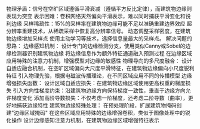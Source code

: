 物理矛盾：信号在空旷区域遵循平滑衰减（遵循平方反比定律），而建筑物边缘则表现为突变 
表示困难：卷积网络天然偏向平滑表示，难以同时捕获平滑变化和锐利边缘 
采样稀疏性：15%的采样率在建筑物边缘可能不足以准确重建边界效应
超分辨率重建技术，从稀疏采样中恢复高分辨率信号。
动态调整采样密度，在建筑物边缘增加采样点
使用主动学习等技术，选择信息量最大的采样点。
解决问题的思路：
边缘感知机制： 
设计专门的边缘检测分支，使用类似Canny或Sobel的边缘检测器识别建筑物边缘 
将边缘信息作为额外特征通道融入预测过程 
在边缘区域应用特殊的注意力机制，增强模型对边缘的敏感性 
物理导向的多尺度融合： 
设计自适应融合机制，在空旷区域偏向大尺度平滑特征，在建筑物边缘偏向小尺度锐利特征 
引入物理先验，根据电磁波传播理论，在不同区域应用不同的传播模型 
边缘增强损失函数： 
设计区域自适应损失：在建筑物边缘区域使用更高权重的梯度损失 
引入方向性梯度约束：沿建筑物边缘方向保持梯度一致性，垂直于边缘方向允许梯度变化 
添加高阶导数损失：不仅考虑一阶梯度，还考虑二阶导数（曲率），更好地捕获边缘特性 
建筑物边缘特殊处理： 
在预处理阶段，扩展建筑物掩码创建"边缘区域掩码" 
在这些区域应用特殊的边缘增强卷积，类似于图像处理中的锐化操作 
设计边缘感知注意力机制，在建筑物边缘区域增强特征表示

